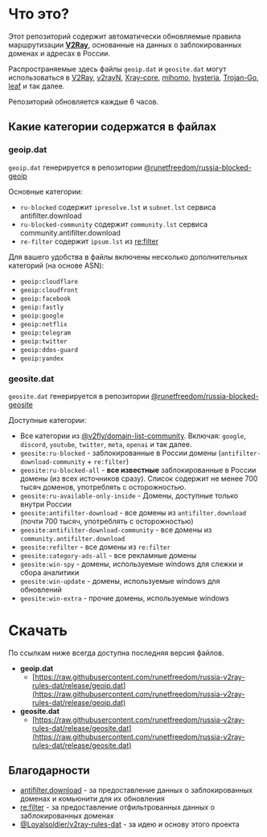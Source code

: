 # Что это? 

Этот репозиторий содержит автоматически обновляемые правила маршрутизации [**V2Ray**](https://github.com/v2fly/v2ray-core), основанные на данных о заблокированных доменах и адресах в России.

Распространяемые здесь файлы `geoip.dat` и `geosite.dat` могут использоваться в [V2Ray](https://github.com/v2fly/v2ray-core), [v2rayN](https://github.com/2dust/v2rayN), [Xray-core](https://github.com/XTLS/Xray-core), [mihomo](https://github.com/MetaCubeX/mihomo/tree/Meta), [hysteria](https://github.com/apernet/hysteria), [Trojan-Go](https://github.com/p4gefau1t/trojan-go), [leaf](https://github.com/eycorsican/leaf) и так далее.

Репозиторий обновляется каждые 6 часов.

## Какие категории содержатся в файлах

### geoip.dat

`geoip.dat` генерируется в репозитории [@runetfreedom/russia-blocked-geoip](https://github.com/runetfreedom/russia-blocked-geoip)

Основные категории:

- `ru-blocked` содержит `ipresolve.lst` и `subnet.lst` сервиса antifilter.download
- `ru-blocked-community` содержит `community.lst` сервиса community.antifilter.download
- `re-filter` содержит `ipsum.lst` из [re:filter](https://github.com/1andrevich/Re-filter-lists)

Для вашего удобства в файлы включены несколько дополнительных категорий (на основе ASN):

- `geoip:cloudflare`
- `geoip:cloudfront`
- `geoip:facebook`
- `geoip:fastly`
- `geoip:google`
- `geoip:netflix`
- `geoip:telegram`
- `geoip:twitter`
- `geoip:ddos-guard`
- `geoip:yandex`

### geosite.dat

`geosite.dat` генерируется в репозитории [@runetfreedom/russia-blocked-geosite](https://github.com/runetfreedom/russia-blocked-geosite)

Доступные категории:

- Все категории из [@v2fly/domain-list-community](https://github.com/v2fly/domain-list-community/tree/master/data). Включая: `google`, `discord`, `youtube`, `twitter`, `meta`, `openai` и так далее.
- `geosite:ru-blocked` - заблокированные в России домены (`antifilter-download-community` + `re:filter`)
- `geosite:ru-blocked-all` - **все известные** заблокированные в России домены (из всех источников сразу). Список содержит не менее 700 тысяч доменов, употреблять с осторожностью.
- `geosite:ru-available-only-inside` - Домены, доступные только внутри России
- `geosite:antifilter-download` - все домены из `antifilter.download` (почти 700 тысяч, употреблять с осторожностью)
- `geosite:antifilter-download-community` - все домены из `community.antifilter.download`
- `geosite:refilter` - все домены из `re:filter`
- `geosite:category-ads-all` - все рекламные домены
- `geosite:win-spy` - домены, используемые windows для слежки и сбора аналитики
- `geosite:win-update` - домены, используемые windows для обновлений
- `geosite:win-extra` - прочие домены, используемые windows

# Cкачать 

По ссылкам ниже всегда доступна последняя версия файлов.

- **geoip.dat**
    - [https://raw.githubusercontent.com/runetfreedom/russia-v2ray-rules-dat/release/geoip.dat](https://raw.githubusercontent.com/runetfreedom/russia-v2ray-rules-dat/release/geoip.dat)
- **geosite.dat**
    - [https://raw.githubusercontent.com/runetfreedom/russia-v2ray-rules-dat/release/geosite.dat](https://raw.githubusercontent.com/runetfreedom/russia-v2ray-rules-dat/release/geosite.dat)


## Благодарности

- [antifilter.download](https://antifilter.download/) - за предоставление данных о заблокированных доменах и комьюнити для их обновления
- [re:filter](https://github.com/1andrevich/Re-filter-lists) - за предоставление отфильтрованных данных о заблокированных доменах
- [@Loyalsoldier/v2ray-rules-dat](https://github.com/Loyalsoldier/v2ray-rules-dat) - за идею и основу этого проекта